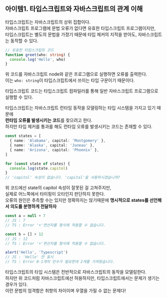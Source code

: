 ## 아이템1. 타입스크립트와 자바스크립트의 관계 이해

타입스크립트는 자바스크립트의 상위 집합이다.   
자바스크립트 프로그램에 문법 오류가 없다면 유효한 타입스크립트 프로그램이지만,  
타입스크립트는 별도의 문법을 가졌기 때문에 타입 체커의 지적을 받아도, 자바스크립트는 동작할 수 있다.     

```typescript
// 유효한 타입스크립트 코드 
function greet(who: string) {
  console.log('Hello', who)
}
```
위 코드를 자바스크립트 node와 같은 프로그램으로 실행하면 오류를 출력한다.  
이는 `who: string`이 타입스크립트에서 쓰이는 타입 구문이기 때문이다.  

타입스크립트 코드는 타입스크립트 컴파일러를 통해 일반 자바스크립트 프로그램으로 실행할 수 있다.   

타입스크립트는 자바스크립트 런타임 동작을 모델링하는 타입 시스템을 가지고 있기 때문에   
**런타임 오류를 발생시키는 코드**를 찾으려고 한다.   
하지만 타입 체커를 통과를 해도 런타임 오류를 발생시키는 코드는 존재할 수 있다.  

```typescript
const states = [
  { name: 'Alabama', capital: 'Montgomery' },
  { name: 'Alaska', capital: 'Juneau' },
  { name: 'Arizona', capital: 'Phoenix' },
]

for (const state of states) {
  console.log(state.capitol)
}
// 'capitol' 속성이 없습니다. 'capital'을 사용하시겠습니까?
```

위 코드에선 state의 capitol 속성이 잘못된 걸 고쳐주지만,  
실제로 어느쪽에서 타이핑이 오타인지 판단하지 못한다.  
오류의 원인은 추측할 수는 있지만 정확하지는 않기때문에 **명시적으로 states를 선언해서 의도를 분명하게 전달하자**

```typescript
const a = null + 7 
// JS : 7 
// TS : Error '+'연산자를 형식에 적용할 수 없습니다. 

const b = [] + 12
// JS : 12
// TS : Error '+'연산자를 형식에 적용할 수 없습니다. 

alert('Hello', 'Typescript')
// JS : 'Hello' 만 표시 
// TS : Error 0-1개의 인수가 필요한데 2개를 가져왔습니다. 
```

타입스크립트의 타입 시스템은 전반적으로 자바스크립트의 동작을 모델링한다.  
하지만 위 코드처럼 자바스크립트에선 허용하지만, 타입스크립트에서는 문제가 생기는 경우가 있다.  
이런 문법의 엄격함은 취향의 차이이며 우열을 가릴 수 없는 문제다! 

